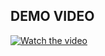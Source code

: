 ## DEMO VIDEO
[![Watch the video](https://i9.ytimg.com/vi_webp/H9S5ymFnBbc/mq1.webp?sqp=COiM0LQG-oaymwEmCMACELQB8quKqQMa8AEB-AH-CYAC0AWKAgwIABABGGUgUCg6MA8=&rs=AOn4CLDcx_QPSZJiidQGqgzNyADohQcfng)](https://www.youtube.com/watch?v=H9S5ymFnBbc)
